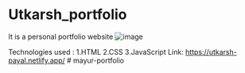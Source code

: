 # Utkarsh_portfolio
It is a personal portfolio website
![image](https://github.com/utkarshpayal/Utkarsh_portfolio/assets/104209135/7442b167-e2a4-46e7-a0be-e9b22b22e344)

Technologies used : 
                      1.HTML
                      2.CSS
                      3.JavaScript
Link: https://utkarsh-payal.netlify.app/
#   m a y u r - p o r t f o l i o  
 